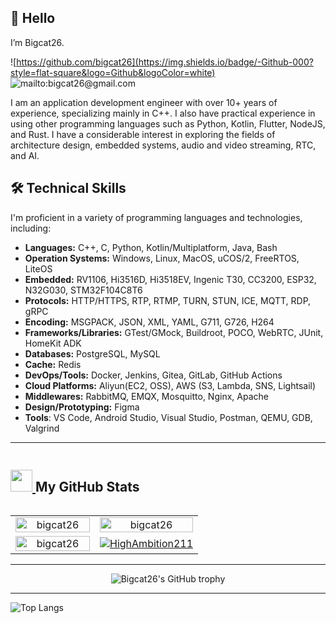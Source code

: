 
## 👏 Hello 

I’m Bigcat26. 

![https://github.com/bigcat26](https://img.shields.io/badge/-Github-000?style=flat-square&logo=Github&logoColor=white)
![mailto:bigcat26@gmail.com](https://img.shields.io/badge/-Gmail-c14438?style=flat-square&logo=Gmail&logoColor=white)

I am an application development engineer with over 10+ years of experience, specializing mainly in C++. I also have practical experience in using other programming languages such as Python, Kotlin, Flutter, NodeJS, and Rust. I have a considerable interest in exploring the fields of architecture design, embedded systems, audio and video streaming, RTC, and AI.

## 🛠️ Technical Skills

I'm proficient in a variety of programming languages and technologies, including:

- **Languages:** C++, C, Python, Kotlin/Multiplatform, Java, Bash
- **Operation Systems:** Windows, Linux, MacOS, uCOS/2, FreeRTOS, LiteOS
- **Embedded:** RV1106, Hi3516D, Hi3518EV, Ingenic T30, CC3200, ESP32, N32G030, STM32F104C8T6
- **Protocols:** HTTP/HTTPS, RTP, RTMP, TURN, STUN, ICE, MQTT, RDP, gRPC
- **Encoding:** MSGPACK, JSON, XML, YAML, G711, G726, H264
- **Frameworks/Libraries:**  GTest/GMock, Buildroot, POCO, WebRTC, JUnit, HomeKit ADK
- **Databases:**  PostgreSQL, MySQL
- **Cache:**  Redis
- **DevOps/Tools:**  Docker, Jenkins, Gitea, GitLab, GitHub Actions
- **Cloud Platforms:**  Aliyun(EC2, OSS), AWS (S3, Lambda, SNS, Lightsail)
- **Middlewares:**  RabbitMQ, EMQX, Mosquitto, Nginx, Apache
- **Design/Prototyping:**  Figma
- **Tools**: VS Code, Android Studio, Visual Studio, Postman, QEMU, GDB, Valgrind

---

<div style="display: flex; align-items: center">
  <h2> 
    <a href="#-my-github-stats--">
      <img src = "https://raw.githubusercontent.com/HighAmbition211/HighAmbition211/auxiliary/others/charts.gif" width = 35px height = 35px>
    </a>
    My GitHub Stats 
  </h2>
</div>

<table align="center">
  <tr>
    <td align="center" width="45%">
        <a href="#-my-github-stats--"><img width="100%" src="https://gh-readme-profile.vercel.app/api?username=bigcat26&theme=neon-dark&border_width=0&border_radius=15.2&hide_border=true" alt="bigcat26" /></a>
    </td>
    <td align="center" width="55%">
        <a href="#-my-github-stats--"><img width="100%" src="https://github-profile-summary-cards.vercel.app/api/cards/profile-details?username=bigcat26&theme=2077" alt="bigcat26" /></a>
    </td>
  </tr>
  <tr>
    <td align="center" width="40%">
        <a href="#-my-github-stats--"><img width="100%" src="https://github-readme-streak-stats.herokuapp.com?user=bigcat26&theme=dark&hide_border=true&border_radius=9.4&ring=3A0CA3&fire=D62828&dates=00F5D4&sideLabels=FFC300&stroke=8338EC&currStreakLabel=FFC300" alt="bigcat26" /></a>
    </td>
    <td align="center" width="60%">
        <a href="#-my-github-stats--"><img src="https://github-readme-activity-graph.vercel.app/graph/?username=HighAmbition211&bg_color=000&color=F8D866&line=F85D7F&point=FFFFFF&area=true&custom_title=Contribution%20Graph&height=350&days=20&hide_border=true" alt="HighAmbition211" /></a>
    </td>
  </tr>
</table>

---

<div align="center">
  <img src="https://github-profile-trophy.vercel.app/?username=bigcat26&column=-1" alt="Bigcat26's GitHub trophy">
</div>

---

![Top Langs](https://github-readme-stats.vercel.app/api/top-langs/?username=bigcat26&layout=compact)


